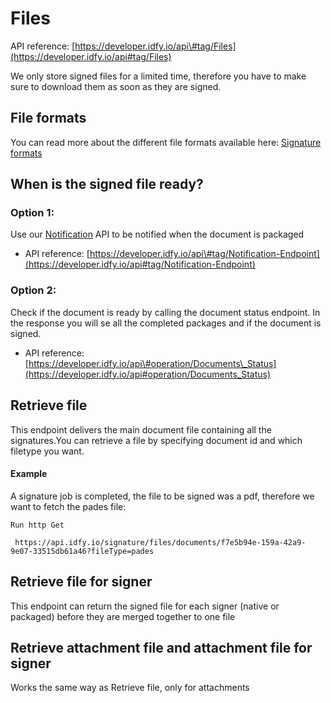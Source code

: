 # Files

API reference: [https://developer.idfy.io/api\#tag/Files](https://developer.idfy.io/api#tag/Files)

We only store signed files for a limited time, therefore you have to make sure to download them as soon as they are signed.

## File formats

You can read more about the different file formats available here: [Signature formats](../signature-formats-data-and-eid/signature-formats.md)

## When is the signed file ready?

### Option 1:

Use our [Notification](../../notification/) API to be notified when the document is packaged

* API reference: [https://developer.idfy.io/api\#tag/Notification-Endpoint](https://developer.idfy.io/api#tag/Notification-Endpoint)

### Option 2:

Check if the document is ready by calling the document status endpoint. In the response you will se all the completed packages and if the document is signed.

* API reference: [https://developer.idfy.io/api\#operation/Documents\_Status](https://developer.idfy.io/api#operation/Documents_Status)

## Retrieve file

This endpoint delivers the main document file containing all the signatures.You can retrieve a file by specifying document id and which filetype you want.

#### Example

A signature job is completed, the file to be signed was a pdf, therefore we want to fetch the pades file:

```text
Run http Get

 https://api.idfy.io/signature/files/documents/f7e5b94e-159a-42a9-9e07-33515db61a46?fileType=pades
```

## Retrieve file for signer

This endpoint can return the signed file for each signer \(native or packaged\) before they are merged together to one file

## Retrieve attachment file and attachment file for signer

Works the same way as Retrieve file, only for attachments

